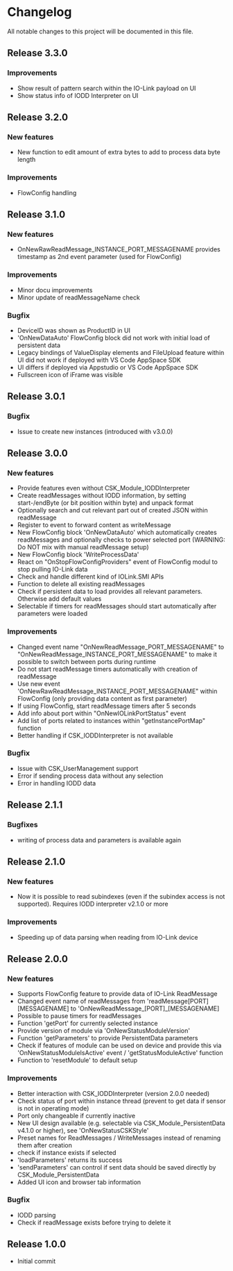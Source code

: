 # Changelog
All notable changes to this project will be documented in this file.

## Release 3.3.0

### Improvements
- Show result of pattern search within the IO-Link payload on UI
- Show status info of IODD Interpreter on UI

## Release 3.2.0

### New features
- New function to edit amount of extra bytes to add to process data byte length

### Improvements
- FlowConfig handling

## Release 3.1.0

### New features
- OnNewRawReadMessage_INSTANCE_PORT_MESSAGENAME provides timestamp as 2nd event parameter (used for FlowConfig)

### Improvements
- Minor docu improvements
- Minor update of readMessageName check

### Bugfix
- DeviceID was shown as ProductID in UI
- 'OnNewDataAuto' FlowConfig block did not work with initial load of persistent data
- Legacy bindings of ValueDisplay elements and FileUpload feature within UI did not work if deployed with VS Code AppSpace SDK
- UI differs if deployed via Appstudio or VS Code AppSpace SDK
- Fullscreen icon of iFrame was visible

## Release 3.0.1

### Bugfix
- Issue to create new instances (introduced with v3.0.0)

## Release 3.0.0

### New features
- Provide features even without CSK_Module_IODDInterpreter
- Create readMessages without IODD information, by setting start-/endByte (or bit position within byte) and unpack format
- Optionally search and cut relevant part out of created JSON within readMessage
- Register to event to forward content as writeMessage
- New FlowConfig block 'OnNewDataAuto' which automatically creates readMessages and optionally checks to power selected port (WARNING: Do NOT mix with manual readMessage setup)
- New FlowConfig block 'WriteProcessData'
- React on "OnStopFlowConfigProviders" event of FlowConfig modul to stop pulling IO-Link data
- Check and handle different kind of IOLink.SMI APIs
- Function to delete all existing readMessages
- Check if persistent data to load provides all relevant parameters. Otherwise add default values
- Selectable if timers for readMessages should start automatically after parameters were loaded

### Improvements
- Changed event name "OnNewReadMessage_PORT_MESSAGENAME" to "OnNewReadMessage_INSTANCE_PORT_MESSAGENAME" to make it possible to switch between ports during runtime
- Do not start readMessage timers automatically with creation of readMessage
- Use new event 'OnNewRawReadMessage_INSTANCE_PORT_MESSAGENAME" within FlowConfig (only providing data content as first parameter)
- If using FlowConfig, start readMessage timers after 5 seconds
- Add info about port within "OnNewIOLinkPortStatus" event
- Add list of ports related to instances within "getInstancePortMap" function
- Better handling if CSK_IODDInterpreter is not available

### Bugfix
- Issue with CSK_UserManagement support
- Error if sending process data without any selection
- Error in handling IODD data

## Release 2.1.1

### Bugfixes
- writing of process data and parameters is available again

## Release 2.1.0

### New features
- Now it is possible to read subindexes (even if the subindex access is not supported). Requires IODD interpreter v2.1.0 or more

### Improvements
- Speeding up of data parsing when reading from IO-Link device

## Release 2.0.0

### New features
- Supports FlowConfig feature to provide data of IO-Link ReadMessage
- Changed event name of readMessages from 'readMessage[PORT][MESSAGENAME] to 'OnNewReadMessage_[PORT]_[MESSAGENAME]
- Possible to pause timers for readMessages
- Function 'getPort' for currently selected instance
- Provide version of module via 'OnNewStatusModuleVersion'
- Function 'getParameters' to provide PersistentData parameters
- Check if features of module can be used on device and provide this via 'OnNewStatusModuleIsActive' event / 'getStatusModuleActive' function
- Function to 'resetModule' to default setup

### Improvements
- Better interaction with CSK_IODDInterpreter (version 2.0.0 needed)
- Check status of port within instance thread (prevent to get data if sensor is not in operating mode)
- Port only changeable if currently inactive
- New UI design available (e.g. selectable via CSK_Module_PersistentData v4.1.0 or higher), see 'OnNewStatusCSKStyle'
- Preset names for ReadMessages / WriteMessages instead of renaming them after creation
- check if instance exists if selected
- 'loadParameters' returns its success
- 'sendParameters' can control if sent data should be saved directly by CSK_Module_PersistentData
- Added UI icon and browser tab information

### Bugfix
- IODD parsing
- Check if readMessage exists before trying to delete it

## Release 1.0.0
- Initial commit
